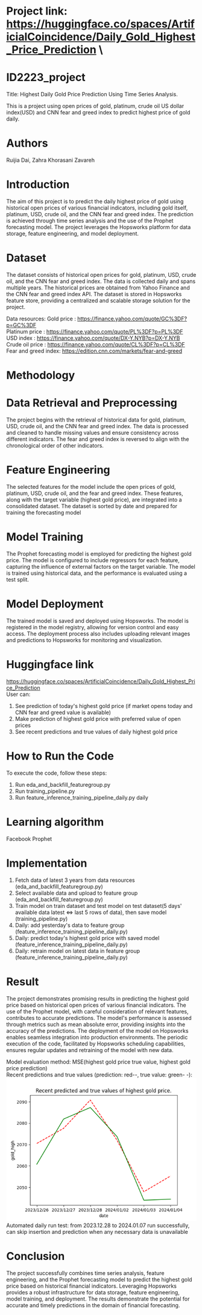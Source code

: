 # Project link: https://huggingface.co/spaces/ArtificialCoincidence/Daily_Gold_Highest_Price_Prediction \
# ID2223_project
Title: Highest Daily Gold Price Prediction Using Time Series Analysis.

This is a project using open prices of gold, platinum, crude oil US dollar index(USD) and CNN fear and greed index to predict highest price of gold daily.
# Authors
Ruijia Dai, Zahra Khorasani Zavareh
# Introduction
The aim of this project is to predict the daily highest price of gold using historical open prices of various financial indicators, including gold itself, platinum, USD, crude oil, and the CNN fear and greed index. The prediction is achieved through time series analysis and the use of the Prophet forecasting model. The project leverages the Hopsworks platform for data storage, feature engineering, and model deployment.
# Dataset
The dataset consists of historical open prices for gold, platinum, USD, crude oil, and the CNN fear and greed index. The data is collected daily and spans multiple years. The historical prices are obtained from Yahoo Finance and the CNN fear and greed index API. The dataset is stored in Hopsworks feature store, providing a centralized and scalable storage solution for the project.

Data resources:
Gold price          : https://finance.yahoo.com/quote/GC%3DF?p=GC%3DF \
Platinum price      : https://finance.yahoo.com/quote/PL%3DF?p=PL%3DF \
USD index           : https://finance.yahoo.com/quote/DX-Y.NYB?p=DX-Y.NYB \
Crude oil price     : https://finance.yahoo.com/quote/CL%3DF?p=CL%3DF \
Fear and greed index: https://edition.cnn.com/markets/fear-and-greed
# Methodology
# Data Retrieval and Preprocessing
The project begins with the retrieval of historical data for gold, platinum, USD, crude oil, and the CNN fear and greed index. The data is processed and cleaned to handle missing values and ensure consistency across different indicators. The fear and greed index is reversed to align with the chronological order of other indicators.
# Feature Engineering
The selected features for the model include the open prices of gold, platinum, USD, crude oil, and the fear and greed index. These features, along with the target variable (highest gold price), are integrated into a consolidated dataset. The dataset is sorted by date and prepared for training the forecasting model
# Model Training
The Prophet forecasting model is employed for predicting the highest gold price. The model is configured to include regressors for each feature, capturing the influence of external factors on the target variable. The model is trained using historical data, and the performance is evaluated using a test split.
# Model Deployment
The trained model is saved and deployed using Hopsworks. The model is registered in the model registry, allowing for version control and easy access. The deployment process also includes uploading relevant images and predictions to Hopsworks for monitoring and visualization.
# Huggingface link
https://huggingface.co/spaces/ArtificialCoincidence/Daily_Gold_Highest_Price_Prediction \
User can:
1. See prediction of today's highest gold price (if market opens today and CNN fear and greed value is available)
2. Make prediction of highest gold price with preferred value of open prices
3. See recent predictions and true values of daily highest gold price
# How to Run the Code
To execute the code, follow these steps:
1. Run eda_and_backfill_featuregroup.py
2. Run training_pipeline.py
3. Run feature_inference_training_pipeline_daily.py daily
# Learning algorithm
Facebook Prophet
# Implementation
1. Fetch data of latest 3 years from data resources (eda_and_backfill_featuregroup.py)
2. Select available data and upload to feature group (eda_and_backfill_featuregroup.py)
3. Train model on train dataset and test model on test dataset(5 days' available data latest <=> last 5 rows of data), then save model (training_pipeline.py)
4. Daily: add yesterday's data to feature group (feature_inference_training_pipeline_daily.py)
5. Daily: predict today's highest gold price with saved model (feature_inference_training_pipeline_daily.py)
6. Daily: retrain model on latest data in feature group (feature_inference_training_pipeline_daily.py)
# Result
The project demonstrates promising results in predicting the highest gold price based on historical open prices of various financial indicators. The use of the Prophet model, with careful consideration of relevant features, contributes to accurate predictions. The model's performance is assessed through metrics such as mean absolute error, providing insights into the accuracy of the predictions.
The deployment of the model on Hopsworks enables seamless integration into production environments. The periodic execution of the code, facilitated by Hopsworks scheduling capabilities, ensures regular updates and retraining of the model with new data.

Model evaluation method: MSE(highest gold price true value, highest gold price prediction) \
Recent predictions and true values (prediction: red--, true value: green- -): ![](./gold_price_prediction_recent.png) \
Automated daily run test: from 2023.12.28 to 2024.01.07 run successfully, can skip insertion and prediction when any necessary data is
unavailable
# Conclusion
The project successfully combines time series analysis, feature engineering, and the Prophet forecasting model to predict the highest gold price based on historical financial indicators. Leveraging Hopsworks provides a robust infrastructure for data storage, feature engineering, model training, and deployment. The results demonstrate the potential for accurate and timely predictions in the domain of financial forecasting.
